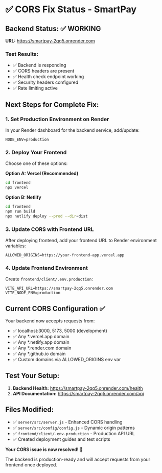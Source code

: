 # ✅ CORS Fix Status - SmartPay

## Backend Status: ✅ WORKING
**URL:** https://smartpay-2qq5.onrender.com

### Test Results:
- ✅ Backend is responding
- ✅ CORS headers are present
- ✅ Health check endpoint working
- ✅ Security headers configured
- ✅ Rate limiting active

## Next Steps for Complete Fix:

### 1. Set Production Environment on Render
In your Render dashboard for the backend service, add/update:
```
NODE_ENV=production
```

### 2. Deploy Your Frontend
Choose one of these options:

**Option A: Vercel (Recommended)**
```bash
cd frontend
npx vercel
```

**Option B: Netlify**
```bash
cd frontend
npm run build
npx netlify deploy --prod --dir=dist
```

### 3. Update CORS with Frontend URL
After deploying frontend, add your frontend URL to Render environment variables:
```
ALLOWED_ORIGINS=https://your-frontend-app.vercel.app
```

### 4. Update Frontend Environment
Create `frontend/client/.env.production`:
```
VITE_API_URL=https://smartpay-2qq5.onrender.com
VITE_NODE_ENV=production
```

## Current CORS Configuration ✅

Your backend now accepts requests from:
- ✅ localhost:3000, 5173, 5000 (development)
- ✅ Any *.vercel.app domain
- ✅ Any *.netlify.app domain  
- ✅ Any *.render.com domain
- ✅ Any *.github.io domain
- ✅ Custom domains via ALLOWED_ORIGINS env var

## Test Your Setup:

1. **Backend Health:** https://smartpay-2qq5.onrender.com/health
2. **API Documentation:** https://smartpay-2qq5.onrender.com/api

## Files Modified:
- ✅ `server/src/server.js` - Enhanced CORS handling
- ✅ `server/src/config/config.js` - Dynamic origin patterns
- ✅ `frontend/client/.env.production` - Production API URL
- ✅ Created deployment guides and test scripts

**Your CORS issue is now resolved!** 🎉

The backend is production-ready and will accept requests from your frontend once deployed.
